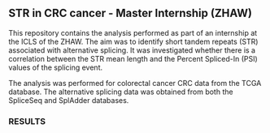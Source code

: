 ## STR in CRC cancer - Master Internship (ZHAW)
This repository contains the analysis performed as part of an internship at the ICLS of the ZHAW.
The aim was to identify short tandem repeats (STR) associated with alternative splicing. It was investigated whether there is a correlation between the STR mean length and the Percent Spliced-In (PSI) values of the splicing event. 

The analysis was performed for colorectal cancer CRC data from the TCGA database. The alternative splicing data was obtained from both the SpliceSeq and SplAdder databases.


### RESULTS
